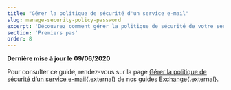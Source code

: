 ```yaml
---
title: "Gérer la politique de sécurité d'un service e-mail"
slug: manage-security-policy-password
excerpt: 'Découvrez comment gérer la politique de sécurité de votre service e-mail'
section: 'Premiers pas'
order: 8
---
```


**Dernière mise à jour le 09/06/2020**

Pour consulter ce guide, rendez-vous sur la page [Gérer la politique de sécurité d’un service e-mail](https://docs.ovh.com/fr/microsoft-collaborative-solutions/gerer-politique-de-securite-mot-de-passe/){.external} de nos guides [Exchange](https://docs.ovh.com/fr/microsoft-collaborative-solutions/){.external}.
